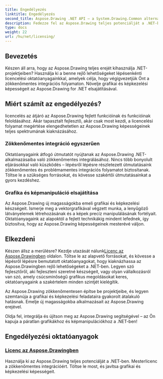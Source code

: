 ```yaml
---
title: Engedélyezés
linktitle: Engedélyezés
second_title: Aspose.Drawing .NET API – a System.Drawing.Common alternatívája
description: Fedezze fel az Aspose.Drawing teljes potenciálját a .NET-ben a zökkenőmentes licencelési útmutatókkal. Könnyedén integrálhatja, emelheti a grafikát, és könnyedén kezelheti a képeket.
type: docs
weight: 22
url: /hu/net/licensing/
---
```


## Bevezetés

Készen áll arra, hogy az Aspose.Drawing teljes erejét kihasználja .NET-projektjeiben? Használja ki a benne rejlő lehetőségeket lépésenkénti licencelési oktatóanyagainkkal, amelyek célja, hogy végigvezetjük Önt a zökkenőmentes integrációs folyamaton. Növelje grafikai és képkezelési képességeit az Aspose.Drawing for .NET elsajátításával.

## Miért számít az engedélyezés?

licencelés az átjáró az Aspose.Drawing fejlett funkcióinak és funkcióinak feloldásához. Akár tapasztalt fejlesztő, akár csak most kezdi, a licencelési folyamat megértése elengedhetetlen az Aspose.Drawing képességeinek teljes spektrumának kiaknázásához.

### Zökkenőmentes integráció egyszerűen

Oktatóanyagaink átfogó útmutatót nyújtanak az Aspose.Drawing .NET-alkalmazásaiba való zökkenőmentes integrálásához. Nincs több bonyolult eljárásokkal való küszködés – lépésről lépésre részletezett útmutatásaink zökkenőmentes és problémamentes integrációs folyamatot biztosítanak. Töltse le a szükséges forrásokat, és kövesse szakértői útmutatásainkat a gyors kezdéshez.

### Grafika és képmanipuláció elsajátítása

Az Aspose.Drawing új magasságokba emeli grafikai és képkezelési készségeit. Ismerje meg a vektorgrafikával végzett munka, a lenyűgöző látványelemek létrehozásának és a képek precíz manipulálásának fortélyait. Oktatóanyagaink az alapoktól a fejlett technikákig mindent lefednek, így biztosítva, hogy az Aspose.Drawing képességeinek mesterévé váljon.

## Elkezdeni

 Készen állsz a merülésre? Kezdje utazását nálunk[Licenc az Aspose.Drawingben](./licensing/) oldalon. Töltse le az alapvető forrásokat, és kövesse a lépésről lépésre bemutatott oktatóanyagokat, hogy kiaknázhassa az Aspose.Drawingben rejlő lehetőségeket a .NET-ben. Legyen szó fejlesztőről, aki fejleszteni szeretné készségeit, vagy olyan vállalkozásról van szó, amely csúcsminőségű grafikus megoldásokat keres, oktatóanyagaink a szakértelem minden szintjét kielégítik.

Az Aspose.Drawing zökkenőmentesen építse be projektjeibe, és legyen szemtanúja a grafikai és képkezelési feladataira gyakorolt átalakuló hatásnak. Emelje új magasságokba alkalmazásait az Aspose.Drawing erejével.

Oldja fel, integrálja és újítson meg az Aspose.Drawing segítségével – az Ön kapuja a páratlan grafikákhoz és képmanipulációkhoz a .NET-ben!
## Engedélyezési oktatóanyagok
### [Licenc az Aspose.Drawingben](./licensing/)
Használja ki az Aspose.Drawing teljes potenciálját a .NET-ben. Mesterlicenc a zökkenőmentes integrációért. Töltse le most, és javítsa grafikai és képkezelési képességeit.